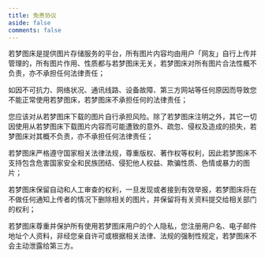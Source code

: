 ```yaml
---
title: 免责协议
aside: false
comments: false
---
```


若梦图床是提供图片存储服务的平台，所有图片内容均由用户「网友」自行上传并管理的，所有图片作用、性质都与若梦图床无关，若梦图床对所有图片合法性概不负责，亦不承担任何法律责任；

如因不可抗力、网络状况、通讯线路、设备故障、第三方网站等任何原因而导致您不能正常使用若梦图床，若梦图床不承担任何的法律责任；

您应该对从若梦图床下载的图片自行承担风险。除了若梦图床注明之外，其它一切因使用从若梦图床下载图片内容而可能遭致的意外、疏忽、侵权及造成的损失，若梦图床对其概不负责，亦不承担任何法律责任；

若梦图床严格遵守国家相关法律法规，尊重版权、著作权等权利，因此若梦图床不支持包含危害国家安全和民族团结、侵犯他人权益、欺骗性质、色情或暴力的图片；

若梦图床保留自动和人工审查的权利，一旦发现或者接到有效举报，若梦图床将在不做任何通知上传者的情况下删除相关的图片，并保留将有关资料提交给相关部门的权利；

若梦图床尊重并保护所有使用若梦图床用户的个人隐私，您注册用户名、电子邮件地址个人资料，非经您亲自许可或根据相关法律、法规的强制性规定，若梦图床不会主动泄露给第三方。